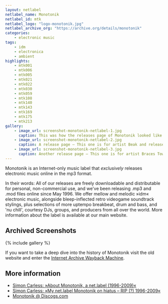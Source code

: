 ```yaml
---
layout: netlabel
netlabel_name: Monotonik
netlabel_id: mtk
netlabel_logo: "logo-monotonik.jpg"
netlabel_archive_org: "https://archive.org/details/monotonik"
categories:
    - electronic music
tags:
    - idm
    - electronica
    - ambient
highlights:
    - mtk001
    - mtk006
    - mtk005
    - mtk021
    - mtk022
    - mtk030
    - mtk059
    - mtk108
    - mtk140
    - mtk143
    - mtk169
    - mtk175
    - mtk213
gallery:
    - image_url: screenshot-monotonik-netlabel-1.jpg
      caption: This was how the releases page of Monotonik looked like
    - image_url: screenshot-monotonik-netlabel-2.jpg
      caption: A release page – This one is for artist Beak and release mtk136
    - image_url: screenshot-monotonik-netlabel-3.jpg
      caption: Another release page – This one is for artist Braces Tower, release mtk131
---
```

Monotonik is an Internet-only music label that *exclusively* releases electronic music online in the mp3 format.

In their words: All of our releases are freely downloadable and distributable for personal, non-commercial use, and we've been releasing .mp3 and .mod files online since May 1996. We offer mellow and melodic »idm« electronic music, alongside bleep-inflected retro videogame soundtrack stylings, plus selections of more uptempo breakbeat, drum and bass, and 'nu chill', courtesy DJs, groups, and producers from all over the world. More information about the label is available at our main website.



## Archived Screenshots

{% include gallery %}

If you want to take a deep dive into the history of Monotonik visit the old website and enter the [Internet Archive Wayback Machine][4].


## More information

- [Simon Carless: »About Monotonik, a net.label (1996-2009)«][1]
- [Simon Carless: »My net.label Monotonik on hiatus – RIP (?) 1996-2009«][2]
- [Monotonik @ Discogs.com][3]



 [1]: http://www.simoncarless.com/monotonik-a-net-label-1996-200/
 [2]: http://www.simoncarless.com/2009/12/my-netlabel-monotonik-on-hiatus-rip-1996-2009/
 [3]: http://www.discogs.com/label/Monotonik
 [4]: https://web.archive.org/web/20100312053402/http://www.monotonik.com/
 [5]: #
 [6]: #
 [7]: #
 [8]: #
 [9]: #
 [10]: #